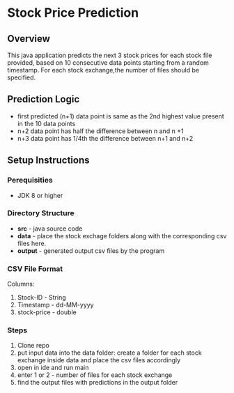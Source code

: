 
# Stock Price Prediction

## Overview
This java application predicts the next 3 stock prices for each stock file provided, 
based on 10 consecutive data points starting from a random timestamp. 
For each stock exchange,the number of files should be specified.

## Prediction Logic
- first predicted (n+1) data point is same as the 2nd highest value present in the 10 data points
- n+2 data point has half the difference between n and n +1
- n+3 data point has 1/4th the difference between n+1 and n+2

## Setup Instructions

### **Perequisities**
- JDK 8 or higher

### **Directory Structure**
- **src** - java source code
- **data** - place the stock exchage folders along with the corresponding csv files here.
- **output** - generated output csv files by the program

### **CSV File Format**
Columns:
1. Stock-ID - String
2. Timestamp - dd-MM-yyyy
3. stock-price - double

### **Steps**

1. Clone repo
2. put input data into the data folder: create a folder for each stock exchange inside data and place the csv files accordingly
3. open in ide and run main
4. enter 1 or 2 - number of files for each stock exchange
5. find the output files with predictions in the output folder